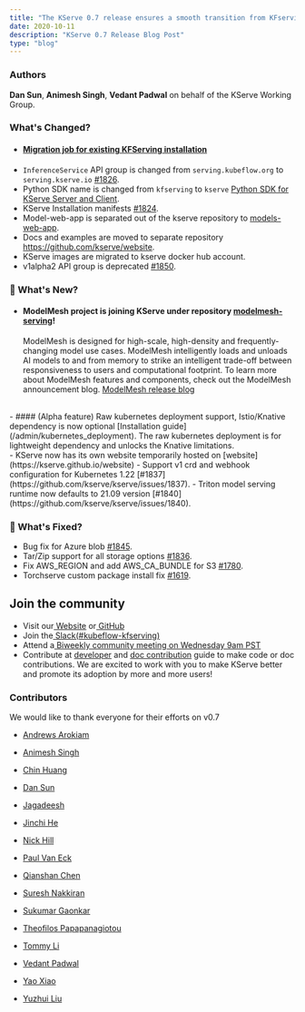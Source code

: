 ```yaml
---
title: "The KServe 0.7 release ensures a smooth transition from KFserving to KServe"
date: 2020-10-11
description: "KServe 0.7 Release Blog Post"
type: "blog"
---
```


### Authors
 **Dan Sun**, **Animesh Singh**, **Vedant Padwal** on behalf of the KServe Working Group.

### **What's Changed?**

- #### [Migration job for existing KFServing installation](/admin/migration)
- `InferenceService` API group is changed from `serving.kubeflow.org` to `serving.kserve.io` [#1826](https://github.com/kserve/kserve/issues/1826).
- Python SDK name is changed from `kfserving` to `kserve` [Python SDK for KServe Server and Client](https://pypi.org/project/kserve).
- KServe Installation manifests [#1824](https://github.com/kserve/kserve/issues/1824).
- Model-web-app is separated out of the kserve repository to [models-web-app](https://github.com/kserve/models-web-app).
- Docs and examples are moved to separate repository https://github.com/kserve/website.
- KServe images are migrated to kserve docker hub account.
- v1alpha2 API group is deprecated [#1850](https://github.com/kserve/kserve/issues/1850).

### **🌈 What's New?**

- #### ModelMesh project is joining KServe under repository [modelmesh-serving](https://github.com/kserve/modelmesh-serving)!
    ModelMesh is designed for high-scale, high-density and frequently-changing model use cases.
    ModelMesh intelligently loads and unloads AI models to and from memory to strike an intelligent 
    trade-off between responsiveness to users and computational footprint.
        To learn more about ModelMesh features and components, 
        check out the ModelMesh announcement blog. [ModelMesh release blog](https://developer.ibm.com/blogs/kserve-and-watson-modelmesh-extreme-scale-model-inferencing-for-trusted-ai)
<br>  
- #### (Alpha feature) Raw kubernetes deployment support, Istio/Knative dependency is now optional [Installation guide](/admin/kubernetes_deployment).
    The raw kubernetes deployment is for lightweight dependency and unlocks the Knative limitations.
<br>
- KServe now has its own website temporarily hosted on [website](https://kserve.github.io/website)
- Support v1 crd and webhook configuration for Kubernetes 1.22 [#1837](https://github.com/kserve/kserve/issues/1837).
- Triton model serving runtime now defaults to 21.09 version [#1840](https://github.com/kserve/kserve/issues/1840).

### **🐞 What's Fixed?**

- Bug fix for Azure blob [#1845](https://github.com/kserve/kserve/issues/1836).
- Tar/Zip support for all storage options [#1836](https://github.com/kserve/kserve/issues/1836).
- Fix AWS_REGION and add AWS_CA_BUNDLE for S3 [#1780](https://github.com/kserve/kserve/issues/1780).
- Torchserve custom package install fix [#1619](https://github.com/kserve/kserve/issues/1619).

## Join the community

*   Visit our[ <u>Website</u>](https://kserve.github.io/website/) or[ GitHub ](https://github.com/kserve)
*   Join the[ <u>Slack(#kubeflow-kfserving)</u>](https://kubeflow.slack.com/join/shared_invite/zt-n73pfj05-l206djXlXk5qdQKs4o1Zkg#/)
*   Attend a[ Biweekly community meeting on Wednesday 9am PST](https://docs.google.com/document/d/1KZUURwr9MnHXqHA08TFbfVbM8EAJSJjmaMhnvstvi-k/edit#heading=h.4i9fb8ndp9vp)
*   Contribute at [developer](https://github.com/kserve/website/blob/main/docs/developer/developer.md) and 
                  [doc contribution](https://github.com/kserve/website/blob/main/docs/help/contributor/mkdocs-contributor-guide.md) guide to make code or doc contributions.
                  We are excited to work with you to make KServe better and promote its adoption by more and more users!

### **Contributors**

We would like to thank everyone for their efforts on v0.7

-   [Andrews Arokiam](https://github.com/andyi2it)

-   [Animesh Singh](https://github.com/animeshsingh)

-   [Chin Huang](https://github.com/chinhuang007)

-   [Dan Sun](http://github.com/yuzisun)

-   [Jagadeesh](https://github.com/jagadeeshi2i)

-   [Jinchi He](https://github.com/jinchihe)

-   [Nick Hill](https://github.com/njhill)

-   [Paul Van Eck](https://github.com/pvaneck)

-   [Qianshan Chen](https://github.com/Iamlovingit)

-   [Suresh Nakkiran](https://github.com/Suresh-Nakkeran)

-   [Sukumar Gaonkar](https://github.com/sukumargaonkar)

-   [Theofilos Papapanagiotou](https://github.com/theofpa)

-   [Tommy Li](https://github.com/Tomcli)

-   [Vedant Padwal](https://github.com/js-ts)

-   [Yao Xiao](https://github.com/PatrickXYS)

-   [Yuzhui Liu](https://github.com/yuzliu)
